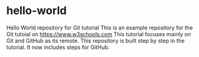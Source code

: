 # hello-world
Hello World repository for Git tutorial
This is an example repository for the Git tutoial on https://www.w3schools.com
This tutorial focuses mainly on Git and GitHub as its remote.
This repository is built step by step in the tutorial.
It now includes steps for GitHub.
